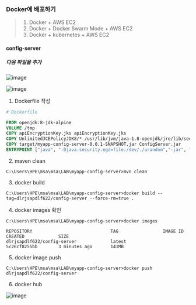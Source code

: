 ### Docker에 배포하기

> 1. Docker + AWS EC2
> 2. Docker + Docker Swarm Mode + AWS EC2
> 3. Docker + kubernetes + AWS EC2



#### config-server

##### 다음 파일을 추가

![image](https://user-images.githubusercontent.com/42603919/82408543-c21ab400-9aa6-11ea-9acd-76acd2697dc0.png)

![image](https://user-images.githubusercontent.com/42603919/82408683-132aa800-9aa7-11ea-8414-9ec506ed11e2.png)

1. Dockerfile 작성

```dockerfile
# Dockerfile

FROM openjdk:8-jdk-alpine
VOLUME /tmp
COPY apiEncryptionKey.jks apiEncryptionKey.jks
COPY UnlimitedJCEPolicyJDK8/* /usr/lib/jvm/java-1.8-openjdk/jre/lib/security/
COPY target/myapp-config-server-0.0.1-SNAPSHOT.jar ConfigServer.jar
ENTRYPOINT ["java", "-Djava.security.egd=file:/dev/./urandom","-jar", "ConfigServer.jar"]
```

2. maven clean

```
C:\Users\HPE\msa\msa\LAB\myapp-config-server>mvn clean
```

3. docker build

```
C:\Users\HPE\msa\msa\LAB\myapp-config-server>docker build --tag=dlrjsapdlf622/config-server --force-rm=true .
```

4. docker images 확인

```
C:\Users\HPE\msa\msa\LAB\myapp-config-server>docker images

REPOSITORY                              TAG                 IMAGE ID            CREATED             SIZE
dlrjsapdlf622/config-server             latest              5c26cf8255bb        3 minutes ago       141MB
```

5. docker image push

```
C:\Users\HPE\msa\msa\LAB\myapp-config-server>docker push dlrjsapdlf622/config-server
```

6. docker hub

![image](https://user-images.githubusercontent.com/42603919/82409991-e6c45b00-9aa9-11ea-978e-7d2f96226b1f.png)



